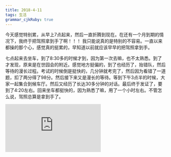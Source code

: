 ```yaml
---
title: 2018-4-11
tags: 生活
grammar_cjkRuby: true
---
```

今天感觉特别累，从早上7点起来，然后一直折腾到现在。在还有一个月到期的情况下，我终于把驾照拿到手了啊！！！ 我只能说真的是特别的不容易。一直以来都操的那个心，感觉真的挺累的，早知道以前就应该早早的把驾照拿到手。

七点起来去坐车，到了8:30多的时候才到，因为第一次去嘛，也不太熟悉。到了才发现，原来是在世园会的附近。感觉地方挺偏的，到了也经历了，抬错队，然后等待的漫长过程。考试的时候倒是挺快的，几分钟就考完了，然后因为看错了一道题，扣了两分得了98分。然后接下来又是漫长的等待。等到下午3点半的时候，大家一起集合到候车厅。然后又经历了长达30多分钟的对话。最后终于发证了，要到了4:20左右。回来坐车都挺快的，因为熟悉了嘛，用了一个小时左右。不管怎么说，驾照总算是拿到手了。

![enter description here](https://www.diyijuzi.com/juzidaquan/4928.html)